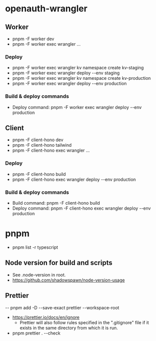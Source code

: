 # openauth-wrangler

## Worker

- pnpm -F worker dev
- pnpm -F worker exec wrangler ...

### Deploy

- pnpm -F worker exec wrangler kv namespace create kv-staging
- pnpm -F worker exec wrangler deploy --env staging
- pnpm -F worker exec wrangler kv namespace create kv-production
- pnpm -F worker exec wrangler deploy --env production

### Build & deploy commands

- Deploy command: pnpm -F worker exec wrangler deploy --env production

## Client

- pnpm -F client-hono dev
- pnpm -F client-hono tailwind
- pnpm -F client-hono exec wrangler ...

### Deploy

- pnpm -F client-hono build
- pnpm -F client-hono exec wrangler deploy --env production

### Build & deploy commands

- Build command: pnpm -F client-hono build
- Deploy command: pnpm -F client-hono exec wrangler deploy --env production

# pnpm

- pnpm list -r typescript

## Node version for build and scripts

- See .node-version in root.
- https://github.com/shadowspawn/node-version-usage

## Prettier

-- pnpm add -D --save-exact prettier --workspace-root

- https://prettier.io/docs/en/ignore
  - Prettier will also follow rules specified in the ".gitignore" file if it exists in the same directory from which it is run.
- pnpm prettier . --check

